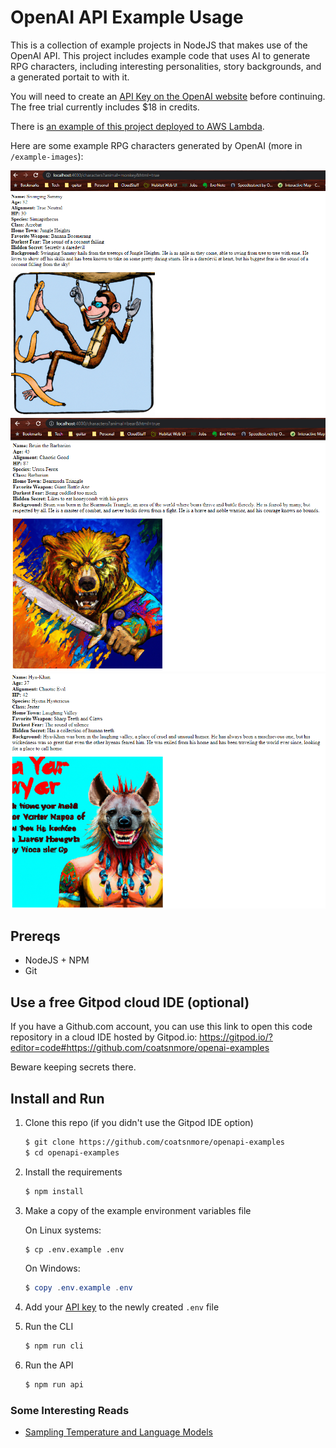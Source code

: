 # OpenAI API Example Usage

This is a collection of example projects in NodeJS that makes use of the OpenAI API. This project includes example code that uses AI to generate RPG characters, including interesting personalities, story backgrounds, and a generated portait to with it.

You will need to create an [API Key on the OpenAI website](https://beta.openai.com/account/api-keys) before continuing. The free trial currently includes $18 in credits.

There is [an example of this project deployed to AWS Lambda]( https://4l8lmpmgh9.execute-api.us-east-1.amazonaws.com/character-generator).

Here are some example RPG characters generated by OpenAI (more in `/example-images`): 

![example monkey character](example-images/monkey.png)
![example bear character](example-images/bear.png)
![example hyena character](example-images/hyena.png)

## Prereqs

* NodeJS + NPM
* Git

## Use a free Gitpod cloud IDE (optional)

If you have a Github.com account, you can use this link to open this code repository in a cloud IDE hosted by Gitpod.io:
https://gitpod.io/?editor=code#https://github.com/coatsnmore/openai-examples

Beware keeping secrets there.

## Install and Run

1. Clone this repo (if you didn't use the Gitpod IDE option)

    ```bash
    $ git clone https://github.com/coatsnmore/openapi-examples
    $ cd openapi-examples
    ```

2. Install the requirements

   ```bash
   $ npm install
   ```

3. Make a copy of the example environment variables file

   On Linux systems: 
   ```bash
   $ cp .env.example .env
   ```
   On Windows:
   ```powershell
   $ copy .env.example .env
   ```

4. Add your [API key](https://beta.openai.com/account/api-keys) to the newly created `.env` file

5. Run the CLI

    ```bash
    $ npm run cli
    ```

6. Run the API

    ```bash
    $ npm run api
    ```

### Some Interesting Reads

* [Sampling Temperature and Language Models](https://towardsdatascience.com/how-to-sample-from-language-models-682bceb97277)
